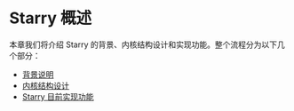 # Starry 概述

本章我们将介绍 Starry 的背景、内核结构设计和实现功能。整个流程分为以下几个部分：

- [背景说明](ch02-01.md)
- [内核结构设计](ch02-02.md)
- [Starry 目前实现功能](ch02-03.md)